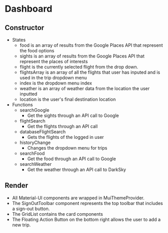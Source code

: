 # Dashboard
## Constructor
- States
  - food is an array of results from the Google Places API that represent the food options
  - sights is an array of results from the Google Places API that represent the places of interests
  - flight is the currently selected flight from the drop down.
  - flightsArray is an array of all the flights that user has inputed and is used in the trip dropdown menu
  - index is the dropdown menu index
  - weather is an array of weather data from the location the user inputted
  - location is the user's final destination location
- Functions
  - searchGoogle
    - Get the sights through an API call to Google
  - flightSearch
    - Get the flights through an API call
  - databaseFlightSearch
    - Gets the flights of the logged in user
  - historyChange
    - Changes the dropdown menu for trips
  - searchFood
    - Get the food through an API call to Google
  - searchWeather
    - Get the weather through an API call to DarkSky
## Render
- All Material-UI components are wrapped in MuiThemeProvider.
- The SignOutToolbar component represents the top toolbar that includes a sign-out button.
- The GridList contains the card components
- The Floating Action Button on the bottom right allows the user to add a new trip.
